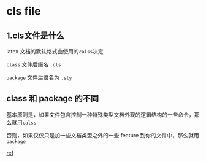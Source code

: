 # cls file

## 1.cls文件是什么
latex 文档的默认格式由使用的`calss`决定

`class` 文件后缀名 `.cls`

`package` 文件后缀名为 `.sty`


## class 和 package 的不同

基本原则是，如果文件包含控制一种特殊类型文档外观的逻辑结构的一些命令，那么就用`calss`

否则，如果仅仅只是加一些文档类型之外的一些 feature 到你的文件中，那么就用 `package`


[ref](https://www.overleaf.com/learn/latex/Understanding_packages_and_class_files)